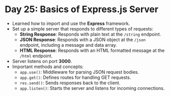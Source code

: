 # Day 25: Basics of Express.js Server
- Learned how to import and use the **Express** framework.
- Set up a simple server that responds to different types of requests:
  - **String Response**: Responds with plain text at the `/string` endpoint.
  - **JSON Response**: Responds with a JSON object at the `/json` endpoint, including a message and data array.
  - **HTML Response**: Responds with an HTML formatted message at the `/html` endpoint.
- Server listens on port **3000**.
- Important methods and concepts:
  - `app.use()`: Middleware for parsing JSON request bodies.
  - `app.get()`: Defines routes for handling GET requests.
  - `res.send()`: Sends responses back to the client.
  - `app.listen()`: Starts the server and listens for incoming connections.
